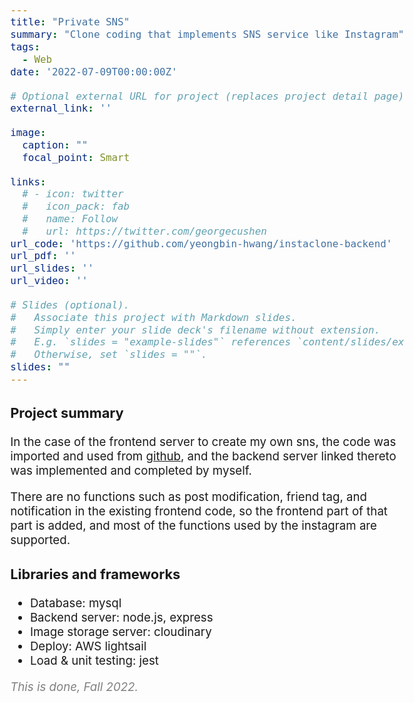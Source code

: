 ```yaml
---
title: "Private SNS"
summary: "Clone coding that implements SNS service like Instagram"
tags:
  - Web
date: '2022-07-09T00:00:00Z'

# Optional external URL for project (replaces project detail page).
external_link: ''

image:
  caption: ""
  focal_point: Smart

links:
  # - icon: twitter
  #   icon_pack: fab
  #   name: Follow
  #   url: https://twitter.com/georgecushen
url_code: 'https://github.com/yeongbin-hwang/instaclone-backend'
url_pdf: ''
url_slides: ''
url_video: ''

# Slides (optional).
#   Associate this project with Markdown slides.
#   Simply enter your slide deck's filename without extension.
#   E.g. `slides = "example-slides"` references `content/slides/example-slides.md`.
#   Otherwise, set `slides = ""`.
slides: ""
---
```


<style>
body{
  font-size: 14pt;
  margin-left: 12%;
  margin-right: 12%;
  /* margin-bottom: -100px; */
}

@media only screen and (max-width: 768px) {
 body {
  font-size: 12pt;
  /* text-align:center; */
  margin-left: 0%;
  margin-right: 0%;
 }
}
</style>

### Project summary
In the case of the frontend server to create my own sns, the code was imported and used from <u>[github](https://github.com/manikandanraji/instaclone-frontend)</u>, and the backend server linked thereto was implemented and completed by myself.

There are no functions such as post modification, friend tag, and notification in the existing frontend code, so the frontend part of that part is added, and most of the functions used by the instagram are supported.

### Libraries and frameworks

- Database: mysql
- Backend server: node.js, express
- Image storage server: cloudinary
- Deploy: AWS lightsail
- Load & unit testing: jest

<span style="color: gray">
<i>This is done, Fall 2022.</i></span>